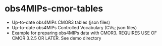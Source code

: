 # obs4MIPs-cmor-tables
- Up-to-date obs4MIPs CMOR3 tables (json files)
- Up-to-date obs4MIPs Controlled Vocabulary (CVs; json files) 
- Example for preparing obs4MIPs data with CMOR3.  REQUIRES USE OF CMOR 3.2.5 OR LATER.  See demo directory
